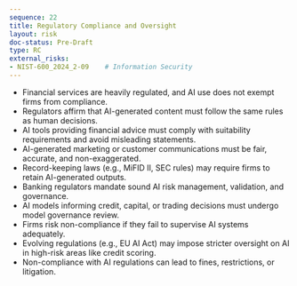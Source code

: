 ```yaml
---
sequence: 22
title: Regulatory Compliance and Oversight
layout: risk
doc-status: Pre-Draft
type: RC
external_risks:
- NIST-600_2024_2-09    # Information Security
---
```


- Financial services are heavily regulated, and AI use does not exempt firms from compliance.  
- Regulators affirm that AI-generated content must follow the same rules as human decisions.  
- AI tools providing financial advice must comply with suitability requirements and avoid misleading statements.  
- AI-generated marketing or customer communications must be fair, accurate, and non-exaggerated.  
- Record-keeping laws (e.g., MiFID II, SEC rules) may require firms to retain AI-generated outputs.  
- Banking regulators mandate sound AI risk management, validation, and governance.  
- AI models informing credit, capital, or trading decisions must undergo model governance review.  
- Firms risk non-compliance if they fail to supervise AI systems adequately.  
- Evolving regulations (e.g., EU AI Act) may impose stricter oversight on AI in high-risk areas like credit scoring.  
- Non-compliance with AI regulations can lead to fines, restrictions, or litigation.
